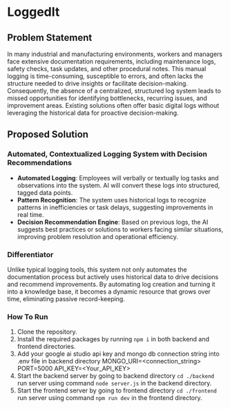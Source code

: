 # LoggedIt

## Problem Statement

In many industrial and manufacturing environments, workers and managers face extensive documentation requirements, including maintenance logs, safety checks, task updates, and other procedural notes. This manual logging is time-consuming, susceptible to errors, and often lacks the structure needed to drive insights or facilitate decision-making. Consequently, the absence of a centralized, structured log system leads to missed opportunities for identifying bottlenecks, recurring issues, and improvement areas. Existing solutions often offer basic digital logs without leveraging the historical data for proactive decision-making.

## Proposed Solution

### Automated, Contextualized Logging System with Decision Recommendations

- **Automated Logging**: Employees will verbally or textually log tasks and observations into the system. AI will convert these logs into structured, tagged data points.
- **Pattern Recognition**: The system uses historical logs to recognize patterns in inefficiencies or task delays, suggesting improvements in real time.
- **Decision Recommendation Engine**: Based on previous logs, the AI suggests best practices or solutions to workers facing similar situations, improving problem resolution and operational efficiency.

### Differentiator

Unlike typical logging tools, this system not only automates the documentation process but actively uses historical data to drive decisions and recommend improvements. By automating log creation and turning it into a knowledge base, it becomes a dynamic resource that grows over time, eliminating passive record-keeping.

### How To Run

1. Clone the repository.
2. Install the required packages by running `npm i` in both backend and frontend directories.
3. Add your google ai studio api key and mongo db connection string into .env file in backend directory
   MONGO_URI=<connection_string>
   PORT=5000
   API_KEY=<Your_API_KEY>
4. Start the backend server by going to backend directory
   `cd ./backend`
   run server using command `node server.js` in the backend directory.
5. Start the frontend server by going to frontend directory
   `cd ./frontend`
   run server using command `npm run dev` in the frontend directory.
